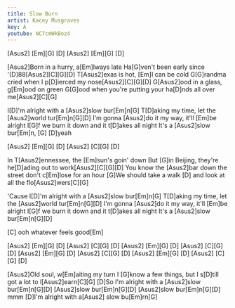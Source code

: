 ```yaml
---
title: Slow Burn
artist: Kacey Musgraves
key: A
youtube: NC7cmWkBoz4
---
```


[Asus2] [Em][G] [D]
[Asus2] [Em][G] [D]

[Asus2]Born in a hurry, a[Em]lways late
Ha[G]ven't been early since '[D]88[Asus2][C][G][D]
T[Asus2]exas is hot, [Em]I can be cold
G[G]randma cried when I p[D]ierced my nose[Asus2][C][G][D]
G[Asus2]ood in a glass, g[Em]ood on green
G[G]ood when you're putting your ha[D]nds all over me[Asus2][C][G]

I[D]'m alright with a [Asus2]slow bur[Em]n[G]
T[D]aking my time, let the [Asus2]world tur[Em]n[G][D]
I'm gonna [Asus2]do it my way, it'll [Em]be alright
I[G]f we burn it down and it t[D]akes all night
It's a [Asus2]slow bur[Em]n,  [G]   [D]yeah

[Asus2] [Em][G] [D]
[Asus2] [C][G] [D]

In T[Asus2]ennessee, the [Em]sun's goin' down
But [G]in Beijing, they're he[D]ading out to work[Asus2][C][G][D]
You know the [Asus2]bar down the street don't c[Em]lose for an hour
[G]We should take a walk [D] and look at all the flo[Asus2]wers[C][G]

'Cause I[D]'m alright with a [Asus2]slow bur[Em]n[G]
T[D]aking my time, let the [Asus2]world tur[Em]n[G][D]
I'm gonna [Asus2]do it my way, it'll [Em]be alright
I[G]f we burn it down and it t[D]akes all night
It's a [Asus2]slow bur[Em]n[G][D]

[C]  ooh whatever feels good[Em]

[Asus2] [Em][G] [D]
[Asus2] [C][G] [D]
[Asus2] [Em][G] [D]
[Asus2] [C][G] [D]
[Asus2] [Em][G] [D]
[Asus2] [C][G] [D]
[Asus2] [Em][G] [D]
[Asus2] [C][G] [D]

[Asus2]Old soul, w[Em]aiting my turn
I [G]know a few things, but I s[D]till got a lot to l[Asus2]earn[C][G]
[D]So I'm alright with a [Asus2]slow bur[Em]n[G][D]
[Asus2]slow bur[Em]n[G][D]
[Asus2]slow bur[Em]n[G][D]
mmm [D]I'm alright with a[Asus2] slow bu[Em]rn[G]

